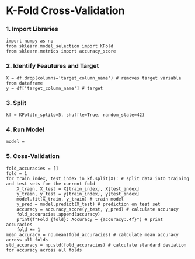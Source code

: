 # K-Fold Cross-Validation
### 1. Import Libraries
    import numpy as np
    from sklearn.model_selection import KFold
    from sklearn.metrics import accuracy_score
### 2. Identify Feautures and Target
    X = df.drop(columns='target_column_name') # removes target variable from dataframe
    y = df['target_column_name'] # target
### 3. Split
    kf = KFold(n_splits=5, shuffle=True, random_state=42)
### 4. Run Model
    model =
### 5. Coss-Validation
    fold_accuracies = []
    fold = 1
    for train_index, test_index in kf.split(X): # split data into training and test sets for the current fold
        X_train, X_test = X[train_index], X[test_index]
        y_train, y_test = y[train_index], y[test_index]
        model.fit(X_train, y_train) # train model
        y_pred = model.predict(X_test) # prediction on test set
        accuracy = accuracy_score(y_test, y_pred) # calculate accuracy
        fold_accuracies.append(accuracy)
        print(f"Fold {fold}: Accuracy = {accuracy:.4f}") # print accuracies
        fold += 1
    mean_accuracy = np.mean(fold_accuracies) # calculate mean accuracy across all folds
    std_accuracy = np.std(fold_accuracies) # calculate standard deviation for accuracy across all folds
